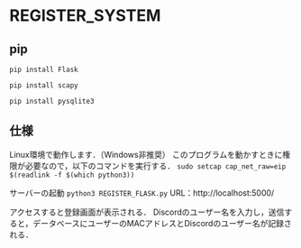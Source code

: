 # REGISTER_SYSTEM

## pip
```pip install Flask```

```pip install scapy```

```pip install pysqlite3```

## 仕様
Linux環境で動作します．（Windows非推奨）
このプログラムを動かすときに権限が必要なので，以下のコマンドを実行する．
```sudo setcap cap_net_raw=eip $(readlink -f $(which python3))```

サーバーの起動
```python3 REGISTER_FLASK.py```
URL：http://localhost:5000/

アクセスすると登録画面が表示される．
Discordのユーザー名を入力し，送信すると，データベースにユーザーのMACアドレスとDiscordのユーザー名が記録される．